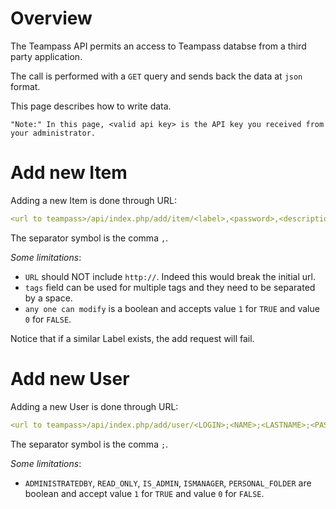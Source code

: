 # Overview

The Teampass API permits an access to Teampass databse from a third party application.

The call is performed with a `GET` query and sends back the data at `json` format.

This page describes how to write data.

	"Note:" In this page, <valid api key> is the API key you received from your administrator.

# Add new Item

Adding a new Item is done through URL:

```yaml
<url to teampass>/api/index.php/add/item/<label>,<password>,<description>,<folder id>,<login>,<email>,<url>,<tags>,<any one can modify>?apikey=<valid api key>
```

The separator symbol is the comma ` , `.

*Some limitations*:

* `URL` should NOT include `http://`. Indeed this would break the initial url.
* `tags` field can be used for multiple tags and they need to be separated by a space.
* `any one can modify` is a boolean and accepts value `1` for `TRUE` and value `0` for `FALSE`.

Notice that if a similar Label exists, the add request will fail.

# Add new User

Adding a new User is done through URL:

```yaml
<url to teampass>/api/index.php/add/user/<LOGIN>;<NAME>;<LASTNAME>;<PASSWORD>;<EMAIL>;<ADMINISTRATEDBY>;<READ_ONLY>;<ROLE1,ROLE2,...>;<IS_ADMIN>;<ISMANAGER>;<PERSONAL_FOLDER>?apikey=<VALID API KEY>
```
The separator symbol is the comma ` ; `.

*Some limitations*:

* `ADMINISTRATEDBY`, `READ_ONLY`, `IS_ADMIN`, `ISMANAGER`, `PERSONAL_FOLDER` are boolean and accept value `1` for `TRUE` and value `0` for `FALSE`.